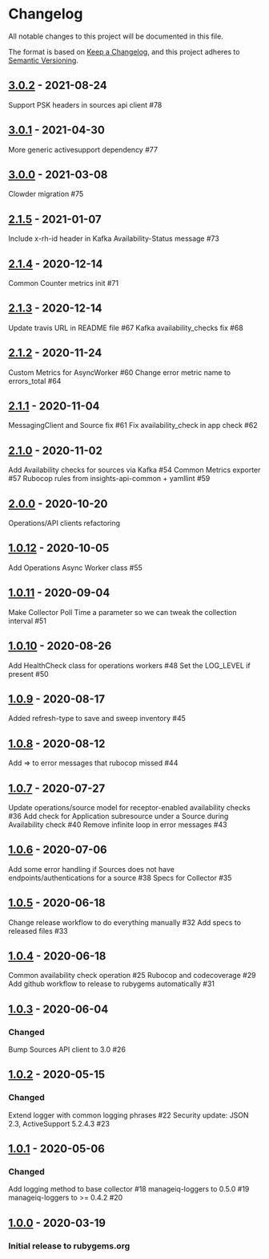 # Changelog
All notable changes to this project will be documented in this file.

The format is based on [Keep a Changelog](https://keepachangelog.com/en/1.0.0/),
and this project adheres to [Semantic Versioning](https://semver.org/spec/v2.0.0.html).
## [3.0.2] - 2021-08-24
Support PSK headers in sources api client #78

## [3.0.1] - 2021-04-30
More generic activesupport dependency #77

## [3.0.0] - 2021-03-08
Clowder migration #75 

## [2.1.5] - 2021-01-07
Include x-rh-id header in Kafka Availability-Status message #73

## [2.1.4] - 2020-12-14
Common Counter metrics init #71

## [2.1.3] - 2020-12-14
Update travis URL in README file #67
Kafka availability_checks fix #68

## [2.1.2] - 2020-11-24
Custom Metrics for AsyncWorker #60
Change error metric name to errors_total #64

## [2.1.1] - 2020-11-04
MessagingClient and Source fix #61
Fix availability_check in app check #62

## [2.1.0] - 2020-11-02
Add Availability checks for sources via Kafka #54
Common Metrics exporter #57
Rubocop rules from insights-api-common + yamllint #59

## [2.0.0] - 2020-10-20
Operations/API clients refactoring

## [1.0.12] - 2020-10-05
Add Operations Async Worker class #55

## [1.0.11] - 2020-09-04
Make Collector Poll Time a parameter so we can tweak the collection interval #51

## [1.0.10] - 2020-08-26
Add HealthCheck class for operations workers #48
Set the LOG_LEVEL if present #50

## [1.0.9] - 2020-08-17
Added refresh-type to save and sweep inventory #45

## [1.0.8] - 2020-08-12
Add => to error messages that rubocop missed #44

## [1.0.7] - 2020-07-27
Update operations/source model for receptor-enabled availability checks #36
Add check for Application subresource under a Source during Availability check #40
Remove infinite loop in error messages #43

## [1.0.6] - 2020-07-06
Add some error handling if Sources does not have endpoints/authentications for a source #38
Specs for Collector #35

## [1.0.5] - 2020-06-18
Change release workflow to do everything manually #32
Add specs to released files #33

## [1.0.4] - 2020-06-18
Common availability check operation #25
Rubocop and codecoverage #29
Add github workflow to release to rubygems automatically #31

## [1.0.3] - 2020-06-04
### Changed

Bump Sources API client to 3.0 #26

## [1.0.2] - 2020-05-15
### Changed

Extend logger with common logging phrases #22
Security update: JSON 2.3, ActiveSupport 5.2.4.3 #23

## [1.0.1] - 2020-05-06
### Changed

Add logging method to base collector #18
manageiq-loggers to 0.5.0 #19
manageiq-loggers to >= 0.4.2 #20

## [1.0.0] - 2020-03-19
### Initial release to rubygems.org

[Unreleased]: https://github.com/RedHatInsights/topological_inventory-providers-common/compare/v3.0.2.freeze...HEAD
[3.0.2]: https://github.com/RedHatInsights/topological_inventory-providers-common/compare/v3.0.1.freeze...v3.0.2.freeze
[3.0.1]: https://github.com/RedHatInsights/topological_inventory-providers-common/compare/v3.0.0.freeze...v3.0.1.freeze
[3.0.0]: https://github.com/RedHatInsights/topological_inventory-providers-common/compare/v2.1.5.freeze...v3.0.0.freeze
[2.1.5]: https://github.com/RedHatInsights/topological_inventory-providers-common/compare/v2.1.4.freeze...v2.1.5.freeze
[2.1.5]: https://github.com/RedHatInsights/topological_inventory-providers-common/compare/v2.1.4.freeze...v2.1.5.freeze
[2.1.4]: https://github.com/RedHatInsights/topological_inventory-providers-common/compare/v2.1.3.freeze...v2.1.4.freeze
[2.1.3]: https://github.com/RedHatInsights/topological_inventory-providers-common/compare/v2.1.2.freeze...v2.1.3.freeze
[2.1.2]: https://github.com/RedHatInsights/topological_inventory-providers-common/compare/v2.1.1.freeze...v2.1.2.freeze
[2.1.1]: https://github.com/RedHatInsights/topological_inventory-providers-common/compare/v2.1.0.freeze...v2.1.1.freeze
[2.1.0]: https://github.com/RedHatInsights/topological_inventory-providers-common/compare/v2.0.0.freeze...v2.1.0.freeze
[2.0.0]: https://github.com/RedHatInsights/topological_inventory-providers-common/compare/v1.0.12...v2.0.0.freeze
[1.0.12]: https://github.com/RedHatInsights/topological_inventory-providers-common/compare/v1.0.11...v1.0.12
[1.0.11]: https://github.com/RedHatInsights/topological_inventory-providers-common/compare/v1.0.10...v1.0.11
[1.0.10]: https://github.com/RedHatInsights/topological_inventory-providers-common/compare/v1.0.9...v1.0.10
[1.0.9]: https://github.com/RedHatInsights/topological_inventory-providers-common/compare/v1.0.8...v1.0.9
[1.0.8]: https://github.com/RedHatInsights/topological_inventory-providers-common/compare/v1.0.7...v1.0.8
[1.0.7]: https://github.com/RedHatInsights/topological_inventory-providers-common/compare/v1.0.6...v1.0.7
[1.0.6]: https://github.com/RedHatInsights/topological_inventory-providers-common/compare/v1.0.5...v1.0.6
[1.0.5]: https://github.com/RedHatInsights/topological_inventory-providers-common/compare/v1.0.4...v1.0.5
[1.0.4]: https://github.com/RedHatInsights/topological_inventory-providers-common/compare/v1.0.3...v1.0.4
[1.0.3]: https://github.com/RedHatInsights/topological_inventory-providers-common/compare/v1.0.2...v1.0.3
[1.0.2]: https://github.com/RedHatInsights/topological_inventory-providers-common/compare/v1.0.1...v1.0.2
[1.0.1]: https://github.com/RedHatInsights/topological_inventory-providers-common/compare/v1.0.0...v1.0.1
[1.0.0]: https://github.com/RedHatInsights/topological_inventory-providers-common/releases/v1.0.0
